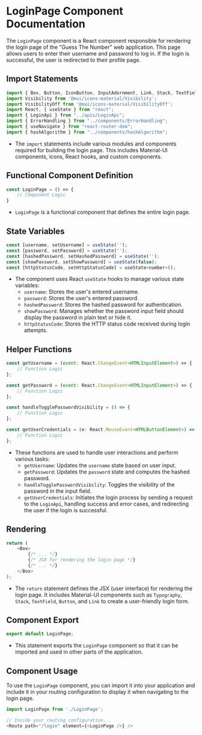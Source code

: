 # LoginPage Component Documentation

The `LoginPage` component is a React component responsible for rendering the login page of the "Guess The Number" web application. This page allows users to enter their username and password to log in. If the login is successful, the user is redirected to their profile page.

## Import Statements

```javascript
import { Box, Button, IconButton, InputAdornment, Link, Stack, TextField, Typography } from "@mui/material";
import Visibility from '@mui/icons-material/Visibility';
import VisibilityOff from '@mui/icons-material/VisibilityOff';
import React, { useState } from "react";
import { LoginApi } from "../apis/LoginApi";
import { ErrorHandling } from "../components/ErrorHandling";
import { useNavigate } from "react-router-dom";
import { hashAlgorithm } from "../components/hashAlgorithm";
```

- The `import` statements include various modules and components required for building the login page. This includes Material-UI components, icons, React hooks, and custom components.

## Functional Component Definition

```javascript
const LoginPage = () => {
    // Component Logic
}
```

- `LoginPage` is a functional component that defines the entire login page.

## State Variables

```javascript
const [username, setUsername] = useState('');
const [password, setPassword] = useState('');
const [hashedPassword, setHashedPassword] = useState('');
const [showPassword, setShowPassword] = useState(false);
const [httpStatusCode, setHttpStatusCode] = useState<number>();
```

- The component uses React `useState` hooks to manage various state variables:
  - `username`: Stores the user's entered username.
  - `password`: Stores the user's entered password.
  - `hashedPassword`: Stores the hashed password for authentication.
  - `showPassword`: Manages whether the password input field should display the password in plain text or hide it.
  - `httpStatusCode`: Stores the HTTP status code received during login attempts.

## Helper Functions

```javascript
const getUsername = (event: React.ChangeEvent<HTMLInputElement>) => {
    // Function Logic
};

const getPassword = (event: React.ChangeEvent<HTMLInputElement>) => {
    // Function Logic
};

const handleTogglePasswordVisibility = () => {
    // Function Logic
};

const getUserCredentials = (e: React.MouseEvent<HTMLButtonElement>) => {
    // Function Logic
};
```

- These functions are used to handle user interactions and perform various tasks:
  - `getUsername`: Updates the `username` state based on user input.
  - `getPassword`: Updates the `password` state and computes the hashed password.
  - `handleTogglePasswordVisibility`: Toggles the visibility of the password in the input field.
  - `getUserCredentials`: Initiates the login process by sending a request to the `LoginApi`, handling success and error cases, and redirecting the user if the login is successful.

## Rendering

```javascript
return (
    <Box>
        {/* ... */}
        {/* JSX for rendering the login page */}
        {/* ... */}
    </Box>
);
```

- The `return` statement defines the JSX (user interface) for rendering the login page. It includes Material-UI components such as `Typography`, `Stack`, `TextField`, `Button`, and `Link` to create a user-friendly login form.

## Component Export

```javascript
export default LoginPage;
```

- This statement exports the `LoginPage` component so that it can be imported and used in other parts of the application.

## Component Usage

To use the `LoginPage` component, you can import it into your application and include it in your routing configuration to display it when navigating to the login page.

```javascript
import LoginPage from './LoginPage';

// Inside your routing configuration...
<Route path="/login" element={<LoginPage />} />
```